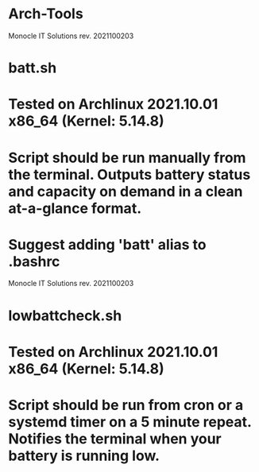 # Arch-Tools

Monocle IT Solutions rev. 2021100203
#
# batt.sh
#
# Tested on Archlinux 2021.10.01 x86_64 (Kernel: 5.14.8)
# Script should be run manually from the terminal. Outputs battery status and capacity on demand in a clean at-a-glance format.
# Suggest adding 'batt' alias to .bashrc


Monocle IT Solutions rev. 2021100203
#
# lowbattcheck.sh
#
# Tested on Archlinux 2021.10.01 x86_64 (Kernel: 5.14.8)
# Script should be run from cron or a systemd timer on a 5 minute repeat. Notifies the terminal when your battery is running low.

